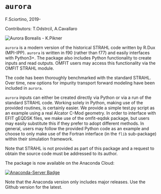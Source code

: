 # `aurora`
F.Sciortino, 2019-

Contributors: T.Odstrcil, A.Cavallaro

![Aurora Borealis - K.Pikner](https://en.wikipedia.org/wiki/Aurora#/media/File:Virmalised_18.03.15_(4).jpg)

`aurora` is a modern version of the historical STRAHL code written by R.Dux (MPI-IPP). 
`aurora` is written in f90 (rather than f77) and easily interfaces with Python3+. The package also includes Python functionality to create inputs and read outputs. OMFIT users may access this functionality via the OMFIT STRAHL module.

The code has been thoroughly benchmarked with the standard STRAHL. Over time, new options for impurity transport forward modeling have been included in `aurora`.

`aurora` inputs can either be created directly via Python or via a run of the standard STRAHL code. Working solely in Python, making use of the provided routines, is certainly easier. We provide a simple test.py script as an example using a real Alcator C-Mod geometry. In order to interface with EFIT gEQDSK files, we make use of the omfit-eqdsk package, but users may easily substitute this if they prefer to adopt different methods. In general, users may follow the provided Python code as an example and choose to only make use of the Fortran interface (in the `flib` sub-package) within their simulation framework. 

Note that STRAHL is not provided as part of this package and a request to obtain the source code must be addressed to its author. 

The package is now available on the Anaconda Cloud:

[![Anaconda-Server Badge](https://anaconda.org/sciortino/aurora/badges/latest_release_date.svg)](https://anaconda.org/sciortino/aurora)

Note that the Anaconda version only includes major releases. Use the Github version for the latest. 


